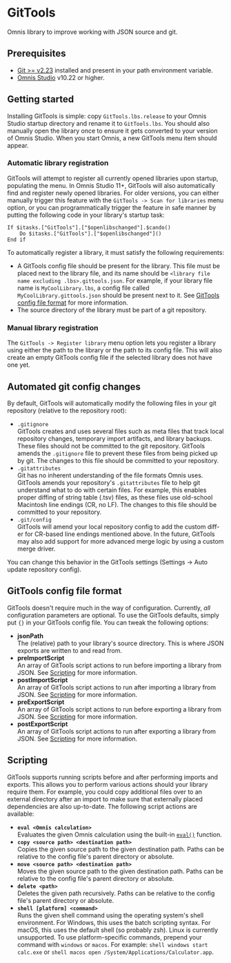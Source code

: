# GitTools
Omnis library to improve working with JSON source and git.

## Prerequisites
- [Git >= v2.23](https://git-scm.com/) installed and present in your path environment variable.
- [Omnis Studio](https://www.omnis.net/) v10.22 or higher.

## Getting started
Installing GitTools is simple: copy `GitTools.lbs.release` to your Omnis Studio startup directory and rename it to `GitTools.lbs`. You should also manually open the library once to ensure it gets converted to your version of Omnis Studio. When you start Omnis, a new GitTools menu item should appear.

### Automatic library registration
GitTools will attempt to register all currently opened libraries upon startup, populating the menu. In Omnis Studio 11+, GitTools will also automatically find and register newly opened libraries. For older versions, you can either manually trigger this feature with the `GitTools -> Scan for libraries` menu option, or you can programmatically trigger the feature in safe manner by putting the following code in your library's startup task:
```
If $itasks.["GitTools"].["$openlibschanged"].$cando()
    Do $itasks.["GitTools"].["$openlibschanged"]()
End if
```

To automatically register a library, it must satisfy the following requirements:
- A GitTools config file should be present for the library. This file must be placed next to the library file, and its name should be `<library file name excluding .lbs>.gittools.json`. For example, if your library file name is `MyCoolLibrary.lbs`, a config file called `MyCoolLibrary.gittools.json` should be present next to it. See [GitTools config file format](#gittools-config-file-format) for more information.
- The source directory of the library must be part of a git repository.

### Manual library registration
The `GitTools -> Register library` menu option lets you register a library using either the path to the library or the path to its config file. This will also create an empty GitTools config file if the selected library does not have one yet.

## Automated git config changes
By default, GitTools will automatically modify the following files in your git repository (relative to the repository root):
- `.gitignore`  
    GitTools creates and uses several files such as meta files that track local repository changes, temporary import artifacts, and library backups. These files should not be committed to the git repository. GitTools amends the `.gitignore` file to prevent these files from being picked up by git. The changes to this file should be committed to your repository.
- `.gitattributes`  
    Git has no inherent understanding of the file formats Omnis uses. GitTools amends your repository's `.gitattributes` file to help git understand what to do with certain files. For example, this enables proper diffing of string table (.tsv) files, as these files use old-school Macintosh line endings (CR, no LF). The changes to this file should be committed to your repository.
- `.git/config`  
    GitTools will amend your local repository config to add the custom diff-er for CR-based line endings mentioned above. In the future, GitTools may also add support for more advanced merge logic by using a custom merge driver.

You can change this behavior in the GitTools settings (Settings -> Auto update repository config).

## GitTools config file format
GitTools doesn't require much in the way of configuration. Currently, *all* configuration parameters are optional. To use the GitTools defaults, simply put `{}` in your GitTools config file. You can tweak the following options:
- **jsonPath**  
    The (relative) path to your library's source directory. This is where JSON exports are written to and read from.
- **preImportScript**  
    An array of GitTools script actions to run before importing a library from JSON. See [Scripting](#scripting) for more information.
- **postImportScript**  
    An array of GitTools script actions to run after importing a library from JSON. See [Scripting](#scripting) for more information.
- **preExportScript**  
    An array of GitTools script actions to run before exporting a library from JSON. See [Scripting](#scripting) for more information.
- **postExportScript**  
    An array of GitTools script actions to run after exporting a library from JSON. See [Scripting](#scripting) for more information.

## Scripting
GitTools supports running scripts before and after performing imports and exports. This allows you to perform various actions should your library require them. For example, you could copy additional files over to an external directory after an import to make sure that externally placed dependencies are also up-to-date. The following script actions are available:
- **`eval <Omnis calculation>`**  
    Evaluates the given Omnis calculation using the built-in [`eval()`](https://www.omnis.net/developers/resources/onlinedocs/index.jsp?detail=FunctionRef/Functions_A-Z/eval.html) function.
- **`copy <source path> <destination path>`**  
    Copies the given source path to the given destination path. Paths can be relative to the config file's parent directory or absolute.
- **`move <source path> <destination path>`**  
    Moves the given source path to the given destination path. Paths can be relative to the config file's parent directory or absolute.
- **`delete <path>`**  
    Deletes the given path recursively. Paths can be relative to the config file's parent directory or absolute.
- **`shell [platform] <command>`**  
    Runs the given shell command using the operating system's shell environment. For Windows, this uses the batch scripting syntax. For macOS, this uses the default shell (so probably zsh). Linux is currently unsupported. To use platform-specific commands, prepend your command with `windows` or `macos`. For example: `shell windows start calc.exe` or `shell macos open /System/Applications/Calculator.app`.